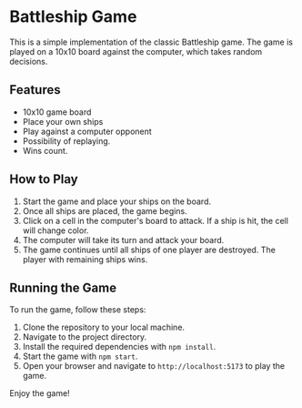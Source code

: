 # Battleship Game

This is a simple implementation of the classic Battleship game. The game is played on a 10x10 board against the computer, which takes random decisions.

## Features

- 10x10 game board
- Place your own ships
- Play against a computer opponent
- Possibility of replaying.
- Wins count.

## How to Play

1. Start the game and place your ships on the board.
2. Once all ships are placed, the game begins.
3. Click on a cell in the computer's board to attack. If a ship is hit, the cell will change color.
4. The computer will take its turn and attack your board.
5. The game continues until all ships of one player are destroyed. The player with remaining ships wins.

## Running the Game

To run the game, follow these steps:

1. Clone the repository to your local machine.
2. Navigate to the project directory.
3. Install the required dependencies with `npm install`.
4. Start the game with `npm start`.
5. Open your browser and navigate to `http://localhost:5173` to play the game.

Enjoy the game!